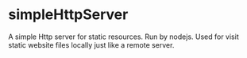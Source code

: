 # simpleHttpServer
A simple Http server for static resources. Run by nodejs. Used for visit static website files locally just like a remote server.
